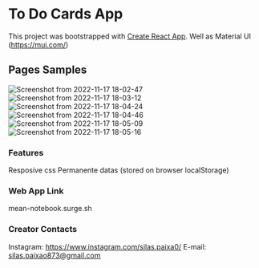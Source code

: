 # To Do Cards App

This project was bootstrapped with [Create React App](https://github.com/facebook/create-react-app).
Well as Material UI (https://mui.com/)

## Pages Samples

![Screenshot from 2022-11-17 18-02-47](https://user-images.githubusercontent.com/46640186/202575726-296775f2-d62a-445b-950e-254bef77a1c5.png)
![Screenshot from 2022-11-17 18-03-12](https://user-images.githubusercontent.com/46640186/202575733-bb78c5b8-c179-47df-84ff-0406a4768342.png)
![Screenshot from 2022-11-17 18-04-24](https://user-images.githubusercontent.com/46640186/202575737-e40cdc77-637a-4c8d-92f2-caf13a1db00a.png)
![Screenshot from 2022-11-17 18-04-46](https://user-images.githubusercontent.com/46640186/202575739-813b107b-b361-4f86-a5e4-dbaf7b2f912b.png)
![Screenshot from 2022-11-17 18-05-09](https://user-images.githubusercontent.com/46640186/202575741-ffa15dcd-ce13-4df4-ab02-a7e5dce78cf9.png)
![Screenshot from 2022-11-17 18-05-16](https://user-images.githubusercontent.com/46640186/202575743-9cc4a449-0547-4a82-9591-33e913a1f2d5.png)


### Features
  Resposive css
  Permanente datas (stored on browser localStorage)
  

### Web App Link
  mean-notebook.surge.sh

### Creator Contacts
  Instagram: https://www.instagram.com/silas.paixa0/
  E-mail: silas.paixao873@gmail.com
